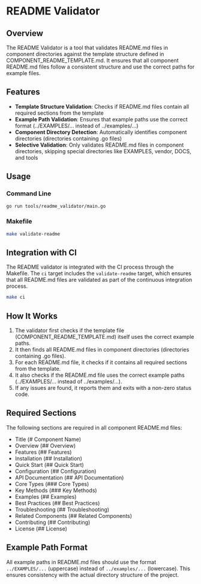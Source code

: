 # README Validator

## Overview

The README Validator is a tool that validates README.md files in component directories against the template structure defined in COMPONENT_README_TEMPLATE.md. It ensures that all component README.md files follow a consistent structure and use the correct paths for example files.

## Features

- **Template Structure Validation**: Checks if README.md files contain all required sections from the template
- **Example Path Validation**: Ensures that example paths use the correct format (../EXAMPLES/... instead of ../examples/...)
- **Component Directory Detection**: Automatically identifies component directories (directories containing .go files)
- **Selective Validation**: Only validates README.md files in component directories, skipping special directories like EXAMPLES, vendor, DOCS, and tools

## Usage

### Command Line

```bash
go run tools/readme_validator/main.go
```

### Makefile

```bash
make validate-readme
```

## Integration with CI

The README validator is integrated with the CI process through the Makefile. The `ci` target includes the `validate-readme` target, which ensures that all README.md files are validated as part of the continuous integration process.

```bash
make ci
```

## How It Works

1. The validator first checks if the template file (COMPONENT_README_TEMPLATE.md) itself uses the correct example paths.
2. It then finds all README.md files in component directories (directories containing .go files).
3. For each README.md file, it checks if it contains all required sections from the template.
4. It also checks if the README.md file uses the correct example paths (../EXAMPLES/... instead of ../examples/...).
5. If any issues are found, it reports them and exits with a non-zero status code.

## Required Sections

The following sections are required in all component README.md files:

- Title (# Component Name)
- Overview (## Overview)
- Features (## Features)
- Installation (## Installation)
- Quick Start (## Quick Start)
- Configuration (## Configuration)
- API Documentation (## API Documentation)
- Core Types (### Core Types)
- Key Methods (### Key Methods)
- Examples (## Examples)
- Best Practices (## Best Practices)
- Troubleshooting (## Troubleshooting)
- Related Components (## Related Components)
- Contributing (## Contributing)
- License (## License)

## Example Path Format

All example paths in README.md files should use the format `../EXAMPLES/...` (uppercase) instead of `../examples/...` (lowercase). This ensures consistency with the actual directory structure of the project.
